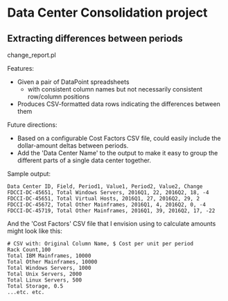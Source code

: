 # Data Center Consolidation project
## Extracting differences between periods

change_report.pl

Features:

* Given a pair of DataPoint spreadsheets
   * with consistent column names but not necessarily consistent row/column positions
* Produces CSV-formatted data rows indicating the differences between them

Future directions:

* Based on a configurable Cost Factors CSV file, could easily include the dollar-amount deltas between periods.
* Add the 'Data Center Name' to the output to make it easy to group the different parts of a single data center together.

Sample output:

    Data Center ID, Field, Period1, Value1, Period2, Value2, Change
    FDCCI-DC-45651, Total Windows Servers, 2016Q1, 22, 2016Q2, 18, -4
    FDCCI-DC-45651, Total Virtual Hosts, 2016Q1, 27, 2016Q2, 29, 2
    FDCCI-DC-45672, Total Other Mainframes, 2016Q1, 4, 2016Q2, 0, -4
    FDCCI-DC-45719, Total Other Mainframes, 2016Q1, 39, 2016Q2, 17, -22

And the 'Cost Factors' CSV file that I envision using to calculate amounts might look like this:

    # CSV with: Original Column Name, $ Cost per unit per period
    Rack Count,100
    Total IBM Mainframes, 10000
    Total Other Mainframes, 10000
    Total Windows Servers, 1000
    Total Unix Servers, 2000
    Total Linux Servers, 500
    Total Storage, 0.5
    ...etc. etc.
